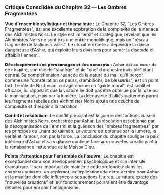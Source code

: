 ### Critique Consolidée du Chapitre 32 — Les Ombres Fragmentées

**Vue d'ensemble stylistique et thématique :**
Le Chapitre 32, "Les Ombres Fragmentées", est une excellente exploration de la complexité de la menace des Alchimistes Noirs. Le style est immersif et stratégique, révélant que les Alchimistes Noirs ne sont pas une entité monolithique, mais un "réseau fragmenté de factions rivales". Le chapitre excelle à dépeindre la danse dangereuse d'Ashar, qui exploite leurs divisions pour semer la discorde et affaiblir l'ennemi.

**Développement des personnages et des concepts :**
Ashar est au cœur de ce chapitre, son rôle de "stratège" et de "chef d'orchestre invisible" étant central. Sa compréhension nuancée de la nature du mal, qu'il perçoit comme une "constellation de peurs, d'ambitions, de blessures", est un point fort. Le rôle de Noctuvian, qui agit comme un "guide moral", est subtil et efficace, lui rappelant que la victoire ne doit pas être obtenue par la ruse ou la manipulation, mais par la lumière. La découverte d'alliés inattendus parmi les fragments rebelles des Alchimistes Noirs ajoute une couche de complexité et d'espoir à la narration.

**Conflit et résolution :**
Le conflit principal est la guerre des factions au sein des Alchimistes Noirs, orchestrée par Ashar. La résolution est obtenue par la désorganisation de l'ennemi et la guérison des "ombres fragmentées" par les principes du Chant de Qālmān. La victoire est obtenue par la lumière, la vérité et l'amour, non par la force. La conclusion du chapitre souligne la paix intérieure d'Ashar et sa vigilance continue face aux nouvelles créations et à la renaissance inattendue de la Maison Dieu.

**Points d'attention pour l'ensemble de l'œuvre :**
Le chapitre est exceptionnel dans son développement psychologique et son intensité dramatique. Il sera important de maintenir cette profondeur dans les chapitres suivants, en explorant les implications de cette victoire pour Ashar et la manière dont elle influencera ses actions futures. La nature exacte des "nouvelles créations" et leur fonctionnement pourraient être davantage détaillés pour enrichir l'antagonisme.
